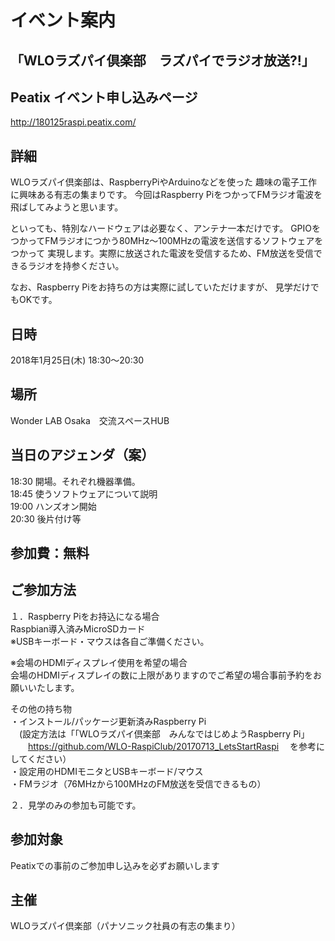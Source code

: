 # イベント案内
## 「WLOラズパイ倶楽部　ラズパイでラジオ放送?!」

## Peatix イベント申し込みページ
http://180125raspi.peatix.com/

## 詳細
WLOラズパイ倶楽部は、RaspberryPiやArduinoなどを使った 趣味の電子工作に興味ある有志の集まりです。 
今回はRaspberry PiをつかってFMラジオ電波を飛ばしてみようと思います。

といっても、特別なハードウェアは必要なく、アンテナ一本だけです。
GPIOをつかってFMラジオにつかう80MHz～100MHzの電波を送信するソフトウェアをつかって
実現します。実際に放送された電波を受信するため、FM放送を受信できるラジオを持参ください。

なお、Raspberry Piをお持ちの方は実際に試していただけますが、
見学だけでもOKです。

## 日時
2018年1月25日(木) 18:30～20:30　<br>

## 場所
Wonder LAB Osaka　交流スペースHUB

## 当日のアジェンダ（案）<br>
18:30 開場。それぞれ機器準備。<br>
18:45 使うソフトウェアについて説明<br>
19:00 ハンズオン開始<br>
20:30 後片付け等

## 参加費：無料

## ご参加方法
１．Raspberry Piをお持込になる場合<br>
Raspbian導入済みMicroSDカード<br>
※USBキーボード・マウスは各自ご準備ください。

※会場のHDMIディスプレイ使用を希望の場合<br>
会場のHDMIディスプレイの数に上限がありますのでご希望の場合事前予約をお願いいたします。

その他の持ち物<br>
・インストール/パッケージ更新済みRaspberry Pi<br>
　(設定方法は「「WLOラズパイ倶楽部　みんなではじめようRaspberry Pi」<br>
　　https://github.com/WLO-RaspiClub/20170713_LetsStartRaspi
　を参考にしてください）<br>
・設定用のHDMIモニタとUSBキーボード/マウス<br>
・FMラジオ（76MHzから100MHzのFM放送を受信できるもの）

２．見学のみの参加も可能です。

## 参加対象
Peatixでの事前のご参加申し込みを必ずお願いします<br>

## 主催
WLOラズパイ倶楽部（パナソニック社員の有志の集まり）<br>
